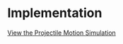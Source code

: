 # Implementation

[View the Projectile Motion Simulation](https://github.com/MG-2025P03/physics/blob/7b7e7bdfe7a090a026c1327044c7f4fd446d950d/docs/Physics/1%20Mechanics/pSimulation.html)
